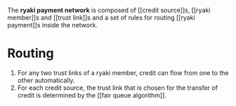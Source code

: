 The **ryaki payment network** is composed of [[credit source]]s, [[ryaki member]]s and [[trust link]]s and a set of rules for routing [[ryaki payment]]s inside the network.

# Routing

1. For any two trust links of a ryaki member, credit can flow from one to the other automatically.
2. For each credit source, the trust link that is chosen for the transfer of credit is determined by the [[fair queue algorithm]].
